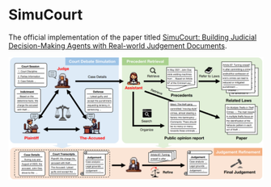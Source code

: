 # SimuCourt

The official implementation of the paper titled [SimuCourt: Building Judicial Decision-Making Agents with Real-world Judgement Documents](xxxxx). 

![Overview of our multi-agent framework for Judicial Decision-Making](https://github.com/Hezhitao2021/SimuCourt/blob/main/Framework.png)


